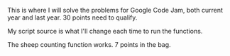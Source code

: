 This is where I will solve the problems for Google Code Jam, both current year and last year.  30 points need to qualify.

My script source is what I'll change each time to run the functions.

The sheep counting function works.  7 points in the bag.
